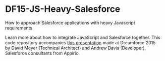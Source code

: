 # DF15-JS-Heavy-Salesforce
How to approach Salesforce applications with heavy Javascript requirements

Learn more about how to integrate JavaScript and Salesforce together. This code repository accompanies 
[this presentation](https://docs.google.com/presentation/d/1LVQ6MY0SgneZUxbgjMOeglsqTtb-oxZu057I4zPf-yI/edit?usp=sharing)
made at Dreamforce 2015 by David Meyer (Technical Architect) and Andrew Davis (Developer), Salesforce consultants 
from Appirio.
